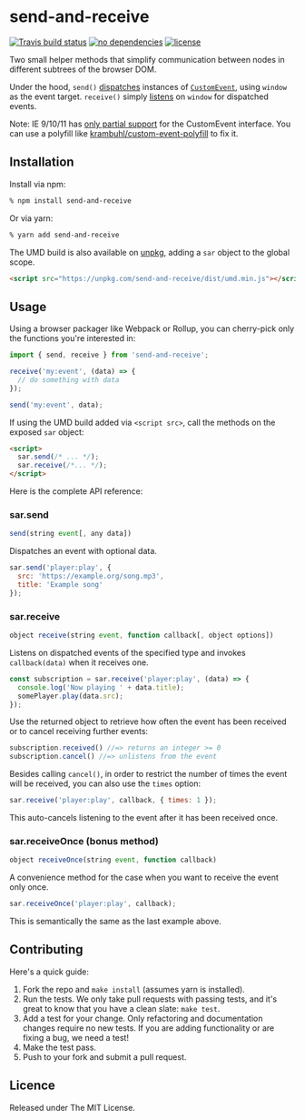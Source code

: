 # send-and-receive

[![Travis build status](https://img.shields.io/travis/martinandert/send-and-receive/master.svg)](https://travis-ci.org/martinandert/send-and-receive)
[![no dependencies](https://img.shields.io/badge/dependencies-none-brightgreen.svg)](https://npmjs.com/package/send-and-receive)
[![license](https://img.shields.io/github/license/martinandert/send-and-receive.svg)](https://github.com/martinandert/send-and-receive/blob/master/LICENSE.txt)

Two small helper methods that simplify communication between nodes in different subtrees of the browser DOM.

Under the hood, `send()` [dispatches](https://developer.mozilla.org/en-US/docs/Web/API/EventTarget/dispatchEvent)
instances of [`CustomEvent`](https://developer.mozilla.org/en-US/docs/Web/API/CustomEvent), using `window` as
the event target. `receive()` simply [listens](https://developer.mozilla.org/en-US/docs/Web/API/EventTarget/addEventListener) on
`window` for dispatched events.

Note: IE 9/10/11 has [only partial support](http://caniuse.com/#search=CustomEvent) for the
CustomEvent interface. You can use a polyfill like [krambuhl/custom-event-polyfill](https://github.com/krambuhl/custom-event-polyfill) to fix it.


## Installation

Install via npm:

```bash
% npm install send-and-receive
```

Or via yarn:

```bash
% yarn add send-and-receive
```

The UMD build is also available on [unpkg](https://unpkg.com/), adding a `sar` object to the global scope.

```html
<script src="https://unpkg.com/send-and-receive/dist/umd.min.js"></script>
```


## Usage

Using a browser packager like Webpack or Rollup, you can cherry-pick only the functions you're interested in:

```js
import { send, receive } from 'send-and-receive';

receive('my:event', (data) => {
  // do something with data
});

send('my:event', data);
```

If using the UMD build added via `<script src>`, call the methods on the exposed `sar` object:

```html
<script>
  sar.send(/* ... */);
  sar.receive(/*... */);
</script>
```

Here is the complete API reference:


### sar.send

```js
send(string event[, any data])
```

Dispatches an event with optional data.

```js
sar.send('player:play', {
  src: 'https://example.org/song.mp3',
  title: 'Example song'
});
```


### sar.receive

```js
object receive(string event, function callback[, object options])
```

Listens on dispatched events of the specified type and invokes `callback(data)` when it receives one.

```js
const subscription = sar.receive('player:play', (data) => {
  console.log('Now playing ' + data.title);
  somePlayer.play(data.src);
});
```

Use the returned object to retrieve how often the event has been received or to cancel receiving further events:

```js
subscription.received() //=> returns an integer >= 0
subscription.cancel() //=> unlistens from the event
```

Besides calling `cancel()`, in order to restrict the number of times the event will be received, you can also use the `times` option:

```js
sar.receive('player:play', callback, { times: 1 });
```

This auto-cancels listening to the event after it has been received once.


### sar.receiveOnce (bonus method)

```js
object receiveOnce(string event, function callback)
```

A convenience method for the case when you want to receive the event only once.

```js
sar.receiveOnce('player:play', callback);
```

This is semantically the same as the last example above.


## Contributing

Here's a quick guide:

1. Fork the repo and `make install` (assumes yarn is installed).
2. Run the tests. We only take pull requests with passing tests, and it's great to know that you have a clean slate: `make test`.
3. Add a test for your change. Only refactoring and documentation changes require no new tests. If you are adding functionality or are fixing a bug, we need a test!
4. Make the test pass.
5. Push to your fork and submit a pull request.


## Licence

Released under The MIT License.
